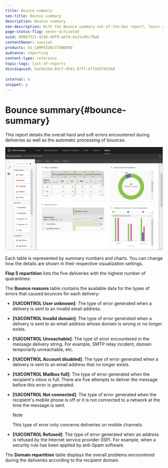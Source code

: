 ```yaml
---
title: Bounce summary
seo-title: Bounce summary
description: Bounce summary
seo-description: With the Bounce summary out-of-the-box report, learn about the status of your sent campaigns and errors they may have encountered.
page-status-flag: never-activated
uuid: 90087311-4236-4df9-ae7d-4a15c00c70ab
contentOwner: sauviat
products: SG_CAMPAIGN/STANDARD
audience: reporting
content-type: reference
topic-tags: list-of-reports
discoiquuid: 5ae561b4-03cf-4541-87ff-47f1027d53b8

internal: n
snippet: y
---
```


# Bounce summary{#bounce-summary}

This report details the overall hard and soft errors encountered during deliveries as well as the automatic processing of bounces.

![](assets/campaign_reports_bounces.png)

Each table is represented by summary numbers and charts. You can change how the details are shown in their respective visualization settings.

**Flop 5 repartition** lists the five deliveries with the highest number of quarantines:

The **Bounce reasons** table contains the available data for the types of errors that caused bounces for each delivery:

* **[!UICONTROL User unknown]**: The type of error generated when a delivery is sent to an invalid email address.
* **[!UICONTROL Invalid domain]**: The type of error generated when a delivery is sent to an email address whose domain is wrong or no longer exists.
* **[!UICONTROL Unreachable]**: The type of error encountered in the message delivery string. For example, SMTP relay incident, domain temporarily unreachable, etc. 
* **[!UICONTROL Account disabled]**: The type of error generated when a delivery is sent to an email address that no longer exists.
* **[!UICONTROL Mailbox full]**: The type of error generated when the recipient's inbox is full. There are five attempts to deliver the message before this error is generated.
* **[!UICONTROL Not connected]**: The type of error generated when the recipient's mobile phone is off or it is not connected to a network at the time the message is sent.

  >[!NOTE]
  >
  >This type of error only concerns deliveries on mobile channels.

* **[!UICONTROL Refused]**: The type of error generated when an address is refused by the Internet service provider (ISP). For example, when a security rule has been applied by anti-Spam software.

The **Domain repartition** table displays the overall problems encountered during the deliveries according to the recipient domain.
